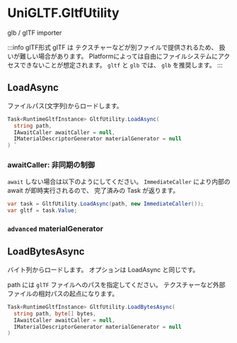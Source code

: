 # UniGLTF.GltfUtility

glb / glTF importer

:::info glTF形式
glTF は テクスチャーなどが別ファイルで提供されるため、
扱いが難しい場合があります。
Platformによっては自由にファイルシステムにアクセスできないことが想定されます。
`gltf` と `glb` では、 `glb` を推奨します。
:::

## LoadAsync

ファイルパス(文字列)からロードします。

```cs
Task<RuntimeGltfInstance> GltfUtility.LoadAsync(
  string path,
  IAwaitCaller awaitCaller = null,
  IMaterialDescriptorGenerator materialGenerator = null
) `
```

### awaitCaller: 非同期の制御

`await` しない場合は以下のようにしてください。
`ImmediateCaller` により内部の await が即時実行されるので、
完了済みの Task が返ります。

```cs
var task = GltfUtility.LoadAsync(path, new ImmediateCaller());
var gltf = task.Value;
```

### `advanced` materialGenerator

## LoadBytesAsync

バイト列からロードします。
オプションは LoadAsync と同じです。

path には `glTF` ファイルへのパスを指定してください。
テクスチャーなど外部ファイルの相対パスの起点になります。

```cs
Task<RuntimeGltfInstance> GltfUtility.LoadBytesAsync(
  string path, byte[] bytes,
  IAwaitCaller awaitCaller = null,
  IMaterialDescriptorGenerator materialGenerator = null
)
```
